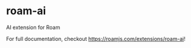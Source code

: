 # roam-ai
        
AI extension for Roam
  
For full documentation, checkout https://roamjs.com/extensions/roam-ai!
